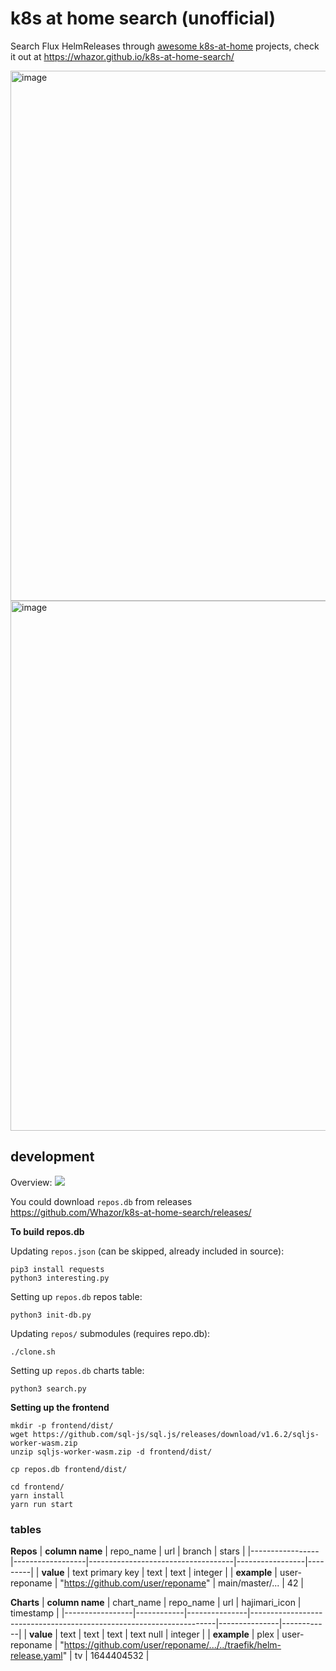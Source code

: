 # k8s at home search (unofficial)
Search Flux HelmReleases through [awesome k8s-at-home](https://github.com/k8s-at-home/awesome-home-kubernetes) projects, check it out at https://whazor.github.io/k8s-at-home-search/

<img width="848" alt="image" src="https://user-images.githubusercontent.com/184182/152700148-2f41a576-7ae4-4ed5-b14c-840347787036.png">

<img width="848" alt="image" src="https://user-images.githubusercontent.com/184182/152700157-b9c79d7b-d793-4bb9-b422-d3ed882b4035.png">

## development
Overview:
[![](https://mermaid.ink/img/pako:eNqF0LFuwyAQBuBXsW623Z2hUztE6tSOpsMZzoHKHBYcQxTn3UvsJO1QqQxw_PpAcGcw0RIoOCZcXPP2rrmp4zB4FkqUxfOxX06ft7jrntdES8z9V468HthLlV46O_5S1-AB7aiarVrNHJmGbe6z-wdnwmTcbrYjD_TU5DKGaMtMdzbsy88T9v0f97bGYZK8TinWD7LduWZoIVAK6G3txfmaahBHgTSoWlqasMyiQfOl0rJYFHq1XmICNeGcqQUsEj9ObEBJKnRHLx5ra8NNXb4B_ROAjA)](https://mermaid.live/edit/#pako:eNqF0LFuwyAQBuBXsW623Z2hUztE6tSOpsMZzoHKHBYcQxTn3UvsJO1QqQxw_PpAcGcw0RIoOCZcXPP2rrmp4zB4FkqUxfOxX06ft7jrntdES8z9V468HthLlV46O_5S1-AB7aiarVrNHJmGbe6z-wdnwmTcbrYjD_TU5DKGaMtMdzbsy88T9v0f97bGYZK8TinWD7LduWZoIVAK6G3txfmaahBHgTSoWlqasMyiQfOl0rJYFHq1XmICNeGcqQUsEj9ObEBJKnRHLx5ra8NNXb4B_ROAjA)

You could download `repos.db` from releases https://github.com/Whazor/k8s-at-home-search/releases/

**To build repos.db**

Updating `repos.json` (can be skipped, already included in source):
```
pip3 install requests
python3 interesting.py
```

Setting up `repos.db` repos table:
```
python3 init-db.py
```

Updating `repos/` submodules (requires repo.db):
```
./clone.sh
```

Setting up `repos.db` charts table:
```
python3 search.py
```

**Setting up the frontend**

```
mkdir -p frontend/dist/
wget https://github.com/sql-js/sql.js/releases/download/v1.6.2/sqljs-worker-wasm.zip
unzip sqljs-worker-wasm.zip -d frontend/dist/

cp repos.db frontend/dist/

cd frontend/
yarn install
yarn run start
```

### tables

**Repos**
| **column name** | repo_name        | url                                | branch          | stars   |
|-----------------|------------------|------------------------------------|-----------------|---------|
| **value**       | text primary key | text                               | text            | integer |
| **example**     | user-reponame    | "https://github.com/user/reponame" | main/master/... | 42      |

**Charts**
| **column name** | chart_name | repo_name     | url                                                                 | hajimari_icon | timestamp  |
|-----------------|------------|---------------|---------------------------------------------------------------------|---------------|------------|
| **value**       | text       | text          | text                                                                | text null     | integer    |
| **example**     | plex       | user-reponame | "https://github.com/user/reponame/.../../traefik/helm-release.yaml" | tv            | 1644404532 |
